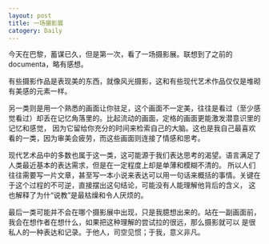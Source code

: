 ```yaml
---
layout: post
title: 一场摄影展
catogery: Daily
---
```


今天在巴黎，蓄谋已久，但是第一次，看了一场摄影展。联想到了之前的documenta，略有感想。 

有些摄影作品是表现美的东西，就像风光摄影，这和有些现代艺术作品仅仅是堆砌有美感的元素一样。  

另一类则是用一个熟悉的画面让你驻足，这个画面不一定美，往往是看过（至少感觉看过）却丢在记忆角落里的。比起流动的画面，定格的画面更能激发潜意识里的记忆和感觉，
因为它留给你充分的时间来检索自己的大脑。这也是我自己最喜欢看的一类，因为审美会疲劳，而这些画面则连接了情感和思考。 

现代艺术品中的多数也属于这一类，这可能源于我们表达思考的渴望。语言满足了人类最近基本的表达需求，但是在一定程度上却是单薄和模糊不清的。
所以人们往往需要写一片文章，甚至写一本小说来表达可以用一句话来概括的事情。关键在于这个过程的不可逆，直接摆出这句结论，可能没有人能理解他背后的含义，
这也解释了为什“说教”是最枯燥和令人厌烦的。

最后一类可能并不会在哪个摄影展中出现，只是我臆想出来的。站在一副画面前，我会在想作者在想什么，如果把这种理解的尝试拉的很远，那么摄影就可以
是很私人的一种表达和记录。于他人，司空见惯；于我，意义非凡。  
